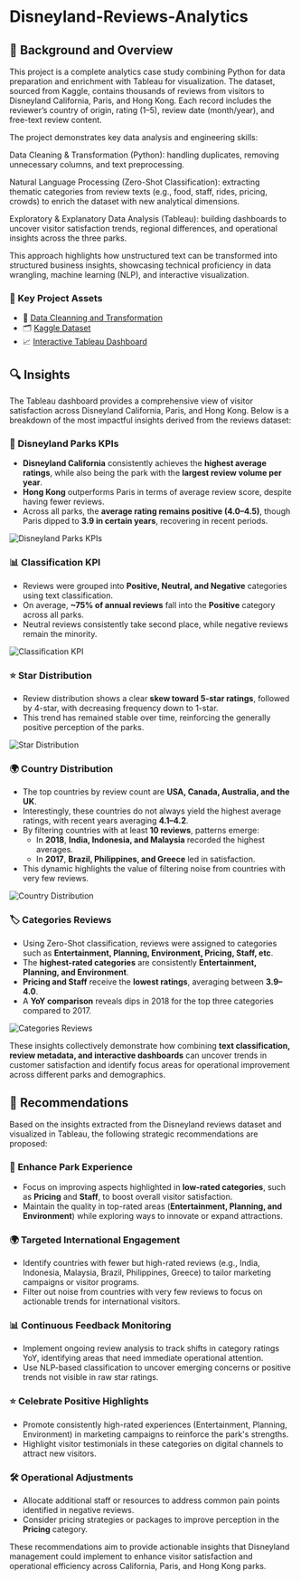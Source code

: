 # Disneyland-Reviews-Analytics

## 📘 Background and Overview
This project is a complete analytics case study combining Python for data preparation and enrichment with Tableau for visualization. The dataset, sourced from Kaggle, contains thousands of reviews from visitors to Disneyland California, Paris, and Hong Kong. Each record includes the reviewer’s country of origin, rating (1–5), review date (month/year), and free-text review content.

The project demonstrates key data analysis and engineering skills:

Data Cleaning & Transformation (Python): handling duplicates, removing unnecessary columns, and text preprocessing.

Natural Language Processing (Zero-Shot Classification): extracting thematic categories from review texts (e.g., food, staff, rides, pricing, crowds) to enrich the dataset with new analytical dimensions.

Exploratory & Explanatory Data Analysis (Tableau): building dashboards to uncover visitor satisfaction trends, regional differences, and operational insights across the three parks.

This approach highlights how unstructured text can be transformed into structured business insights, showcasing technical proficiency in data wrangling, machine learning (NLP), and interactive visualization.

### 🔗 Key Project Assets

- 📄 [Data Cleanning and Transformation](https://github.com/andrezrg/Disneyland-Reviews-Analytics/blob/main/disneyland-reviews/data-transformation.ipynb)
- 🗂️ [Kaggle Dataset](https://www.kaggle.com/datasets/arushchillar/disneyland-reviews)
- 📈 [Interactive Tableau Dashboard](https://public.tableau.com/app/profile/andr.s.ram.rez.guill.n/viz/disneyland-reviews/Dashboard?publish=yes)

## 🔍 Insights

The Tableau dashboard provides a comprehensive view of visitor satisfaction across Disneyland California, Paris, and Hong Kong. Below is a breakdown of the most impactful insights derived from the reviews dataset:

### 🎢 Disneyland Parks KPIs
- **Disneyland California** consistently achieves the **highest average ratings**, while also being the park with the **largest review volume per year**.
- **Hong Kong** outperforms Paris in terms of average review score, despite having fewer reviews.
- Across all parks, the **average rating remains positive (4.0–4.5)**, though Paris dipped to **3.9 in certain years**, recovering in recent periods.

![Disneyland Parks KPIs](pictures/insights/parks-kpi.png)

### 📊 Classification KPI
- Reviews were grouped into **Positive, Neutral, and Negative** categories using text classification.
- On average, **~75% of annual reviews** fall into the **Positive** category across all parks.
- Neutral reviews consistently take second place, while negative reviews remain the minority.

![Classification KPI](pictures/insights/classification-kpi.png)

### ⭐ Star Distribution
- Review distribution shows a clear **skew toward 5-star ratings**, followed by 4-star, with decreasing frequency down to 1-star.
- This trend has remained stable over time, reinforcing the generally positive perception of the parks.

![Star Distribution](pictures/insights/star-distribution.png)

### 🌍 Country Distribution
- The top countries by review count are **USA, Canada, Australia, and the UK**.
- Interestingly, these countries do not always yield the highest average ratings, with recent years averaging **4.1–4.2**.
- By filtering countries with at least **10 reviews**, patterns emerge:
  - In **2018**, **India, Indonesia, and Malaysia** recorded the highest averages.
  - In **2017**, **Brazil, Philippines, and Greece** led in satisfaction.
- This dynamic highlights the value of filtering noise from countries with very few reviews.

![Country Distribution](pictures/insights/country-distribution.png)

### 🏷️ Categories Reviews
- Using Zero-Shot classification, reviews were assigned to categories such as **Entertainment, Planning, Environment, Pricing, Staff, etc**.
- The **highest-rated categories** are consistently **Entertainment, Planning, and Environment**.
- **Pricing and Staff** receive the **lowest ratings**, averaging between **3.9–4.0**.
- A **YoY comparison** reveals dips in 2018 for the top three categories compared to 2017.

![Categories Reviews](pictures/insights/categories-reviews.png)

These insights collectively demonstrate how combining **text classification, review metadata, and interactive dashboards** can uncover trends in customer satisfaction and identify focus areas for operational improvement across different parks and demographics.

## 🧭 Recommendations

Based on the insights extracted from the Disneyland reviews dataset and visualized in Tableau, the following strategic recommendations are proposed:

### 🎢 Enhance Park Experience
- Focus on improving aspects highlighted in **low-rated categories**, such as **Pricing** and **Staff**, to boost overall visitor satisfaction.
- Maintain the quality in top-rated areas (**Entertainment, Planning, and Environment**) while exploring ways to innovate or expand attractions.

### 🌍 Targeted International Engagement
- Identify countries with fewer but high-rated reviews (e.g., India, Indonesia, Malaysia, Brazil, Philippines, Greece) to tailor marketing campaigns or visitor programs.
- Filter out noise from countries with very few reviews to focus on actionable trends for international visitors.

### 📊 Continuous Feedback Monitoring
- Implement ongoing review analysis to track shifts in category ratings YoY, identifying areas that need immediate operational attention.
- Use NLP-based classification to uncover emerging concerns or positive trends not visible in raw star ratings.

### ⭐ Celebrate Positive Highlights
- Promote consistently high-rated experiences (Entertainment, Planning, Environment) in marketing campaigns to reinforce the park's strengths.
- Highlight visitor testimonials in these categories on digital channels to attract new visitors.

### 🛠 Operational Adjustments
- Allocate additional staff or resources to address common pain points identified in negative reviews.
- Consider pricing strategies or packages to improve perception in the **Pricing** category.

These recommendations aim to provide actionable insights that Disneyland management could implement to enhance visitor satisfaction and operational efficiency across California, Paris, and Hong Kong parks.

